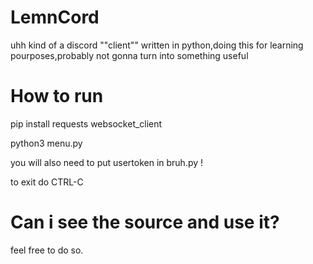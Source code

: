 # LemnCord
uhh kind of a discord ""client"" written in python,doing this for learning pourposes,probably not gonna turn into something useful

# How to run
pip install requests websocket_client

python3 menu.py

you will also need to put usertoken in bruh.py !

to exit do CTRL-C

# Can i see the source and use it?
feel free to do so.
